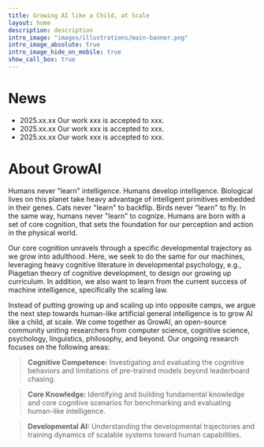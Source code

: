 ```yaml
---
title: Growing AI like a Child, at Scale
layout: home
description: description
intro_image: "images/illustrations/main-banner.png"
intro_image_absolute: true
intro_image_hide_on_mobile: true
show_call_box: true
---
```

# News
- 2025.xx.xx Our work xxx is accepted to xxx.
- 2025.xx.xx Our work xxx is accepted to xxx.
- 2025.xx.xx Our work xxx is accepted to xxx.


# About GrowAI

Humans never "learn" intelligence. Humans develop intelligence. Biological lives on this planet take heavy advantage of intelligent primitives embedded in their genes. Cats never "learn" to backflip. Birds never "learn" to fly. In the same way, humans never "learn" to cognize. Humans are born with a set of core cognition, that sets the foundation for our perception and action in the physical world.

Our core cognition unravels through a specific developmental trajectory as we grow into adulthood. Here, we seek to do the same for our machines, leveraging heavy cognitive literature in developmental psychology, e.g., Piagetian theory of cognitive development, to design our growing up curriculum. In addition, we also want to learn from the current success of machine intelligence, specifically the scaling law.

Instead of putting growing up and scaling up into opposite camps, we argue the next step towards human-like artificial general intelligence is to grow AI like a child, at scale. We come together as GrowAI, an open-source community uniting researchers from computer science, cognitive science, psychology, linguistics, philosophy, and beyond. Our ongoing research focuses on the following areas:

> **Cognitive Competence:** Investigating and evaluating the cognitive behaviors and limitations of pre-trained models beyond leaderboard chasing.

> **Core Knowledge:** Identifying and building fundamental knowledge and core cognitive scenarios for benchmarking and evaluating human-like intelligence.

> **Developmental AI:** Understanding the developmental trajectories and training dynamics of scalable systems toward human capabilities.
